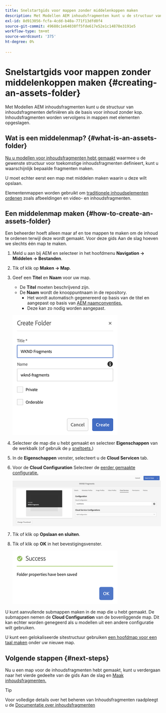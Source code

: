 ```yaml
---
title: Snelstartgids voor mappen zonder middelenkoppen maken
description: Met Modellen AEM inhoudsfragmenten kunt u de structuur van inhoudsfragmenten definiëren als de basis voor inhoud zonder kop.
exl-id: 8d913056-fcfa-4cdd-b40a-771f13dfd0f4
source-git-commit: 49688c1e64038ff5fde617e52e1c14878e3191e5
workflow-type: tm+mt
source-wordcount: '375'
ht-degree: 0%

---
```


# Snelstartgids voor mappen zonder middelenkoppen maken {#creating-an-assets-folder}

Met Modellen AEM inhoudsfragmenten kunt u de structuur van inhoudsfragmenten definiëren als de basis voor inhoud zonder kop. Inhoudsfragmenten worden vervolgens in mappen met elementen opgeslagen.

## Wat is een middelenmap? {#what-is-an-assets-folder}

[Nu u modellen voor inhoudsfragmenten hebt gemaakt](create-content-model.md) waarmee u de gewenste structuur voor toekomstige inhoudsfragmenten definieert, kunt u waarschijnlijk bepaalde fragmenten maken.

U moet echter eerst een map met middelen maken waarin u deze wilt opslaan.

Elementenmappen worden gebruikt om [traditionele inhoudselementen ordenen](/help/assets/manage-assets.md) zoals afbeeldingen en video- en inhoudsfragmenten.

## Een middelenmap maken {#how-to-create-an-assets-folder}

Een beheerder hoeft alleen maar af en toe mappen te maken om de inhoud te ordenen terwijl deze wordt gemaakt. Voor deze gids Aan de slag hoeven we slechts één map te maken.

1. Meld u aan bij AEM en selecteer in het hoofdmenu **Navigation -> Middelen -> Bestanden**.
1. Tik of klik op **Maken -> Map**.
1. Geef een **Titel** en **Naam** voor uw map.
   * De **Titel** moeten beschrijvend zijn.
   * De **Naam** wordt de knooppuntnaam in de repository.
      * Het wordt automatisch gegenereerd op basis van de titel en aangepast op basis van [AEM naamconventies.](/help/sites-developing/naming-conventions.md)
      * Deze kan zo nodig worden aangepast.

   ![Map maken](assets/assets-folder-create.png)
1. Selecteer de map die u hebt gemaakt en selecteer **Eigenschappen** van de werkbalk (of gebruik de `p` [sneltoets.](/help/sites-authoring/keyboard-shortcuts.md))
1. In de **Eigenschappen** venster, selecteert u de **Cloud Servicen** tab.
1. Voor de **Cloud Configuration** Selecteer de [eerder gemaakte configuratie.](create-configuration.md)
   ![Map met middelen configureren](assets/assets-folder-configure.png)
1. Tik of klik op **Opslaan en sluiten**.
1. Tik of klik op **OK** in het bevestigingsvenster.

   ![Bevestigingsvenster](assets/assets-folder-confirmation.png)

U kunt aanvullende submappen maken in de map die u hebt gemaakt. De submappen nemen de **Cloud Configuration** van de bovenliggende map. Dit kan echter worden genegeerd als u modellen uit een andere configuratie wilt gebruiken.

U kunt een gelokaliseerde sitestructuur gebruiken [een hoofdmap voor een taal maken](/help/assets/multilingual-assets.md) onder uw nieuwe map.

## Volgende stappen {#next-steps}

Nu u een map voor de inhoudsfragmenten hebt gemaakt, kunt u verdergaan naar het vierde gedeelte van de gids Aan de slag en [Maak inhoudsfragmenten.](create-content-fragment.md)

>[!TIP]
>
>Voor volledige details over het beheren van Inhoudsfragmenten raadpleegt u de [Documentatie over inhoudsfragmenten](/help/assets/content-fragments/content-fragments.md)
